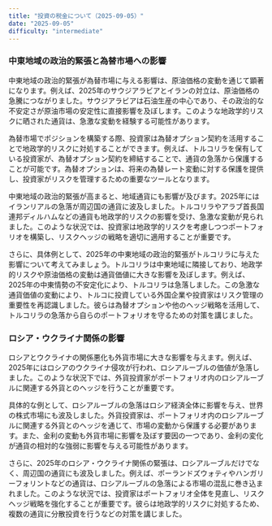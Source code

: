 ```yaml
---
title: "投資の税金について（2025-09-05）"
date: "2025-09-05"
difficulty: "intermediate"
---
```


### 中東地域の政治的緊張と為替市場への影響

中東地域の政治的緊張が為替市場に与える影響は、原油価格の変動を通じて顕著になります。例えば、2025年のサウジアラビアとイランの対立は、原油価格の急騰につながりました。サウジアラビアは石油生産の中心であり、その政治的な不安定さが原油市場の安定性に直接影響を及ぼします。このような地政学的リスクに晒された通貨は、急激な変動を経験する可能性があります。

為替市場でポジションを構築する際、投資家は為替オプション契約を活用することで地政学的リスクに対処することができます。例えば、トルコリラを保有している投資家が、為替オプション契約を締結することで、通貨の急落から保護することが可能です。為替オプションは、将来の為替レート変動に対する保護を提供し、投資家がリスクを管理するための重要なツールとなります。

中東地域の政治的緊張が高まると、地域通貨にも影響が及びます。2025年にはイランリアルの急落が周辺国の通貨に波及しました。トルコリラやアラブ首長国連邦ディルハムなどの通貨も地政学的リスクの影響を受け、急激な変動が見られました。このような状況では、投資家は地政学的リスクを考慮しつつポートフォリオを構築し、リスクヘッジの戦略を適切に適用することが重要です。

さらに、具体例として、2025年の中東地域の政治的緊張がトルコリラに与えた影響について考えてみましょう。トルコリラは中東地域に隣接しており、地政学的リスクや原油価格の変動は通貨価値に大きな影響を及ぼします。例えば、2025年の中東情勢の不安定化により、トルコリラは急落しました。この急激な通貨価値の変動により、トルコに投資している外国企業や投資家はリスク管理の重要性を再認識しました。彼らは為替オプションや他のヘッジ戦略を活用して、トルコリラの急落から自らのポートフォリオを守るための対策を講じました。

### ロシア・ウクライナ関係の影響

ロシアとウクライナの関係悪化も外貨市場に大きな影響を与えます。例えば、2025年にはロシアのウクライナ侵攻が行われ、ロシアルーブルの価値が急落しました。このような状況下では、外貨投資家がポートフォリオ内のロシアルーブルに関連する外貨とのヘッジを行うことが重要です。

具体的な例として、ロシアルーブルの急落はロシア経済全体に影響を与え、世界の株式市場にも波及しました。外貨投資家は、ポートフォリオ内のロシアルーブルに関連する外貨とのヘッジを通じて、市場の変動から保護する必要があります。また、金利の変動も外貨市場に影響を及ぼす要因の一つであり、金利の変化が通貨の相対的な強弱に影響を与える可能性があります。

さらに、2025年のロシア・ウクライナ関係の緊張は、ロシアルーブルだけでなく、周辺国の通貨にも波及しました。例えば、ポーランドズウォティやハンガリーフォリントなどの通貨は、ロシアルーブルの急落による市場の混乱に巻き込まれました。このような状況では、投資家はポートフォリオ全体を見直し、リスクヘッジ戦略を強化することが重要です。彼らは地政学的リスクに対処するため、複数の通貨に分散投資を行うなどの対策を講じました。
